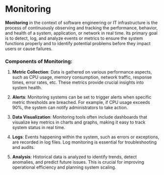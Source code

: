 # Monitoring

**Monitoring** in the context of software engineering or IT infrastructure is the process of continuously observing and tracking the performance, behavior, and health of a system, application, or network in real time. Its primary goal is to detect, log, and analyze events or metrics to ensure the system functions properly and to identify potential problems before they impact users or cause failures.

### Components of Monitoring:

1. **Metric Collection**: Data is gathered on various performance aspects, such as CPU usage, memory consumption, network traffic, response times, error rates, etc. These metrics provide crucial insights into system health.

2. **Alerts**: Monitoring systems can be set to trigger alerts when specific metric thresholds are breached. For example, if CPU usage exceeds 90%, the system can notify administrators to take action.

3. **Data Visualization**: Monitoring tools often include dashboards that visualize key metrics in charts and graphs, making it easy to track system status in real time.

4. **Logs**: Events happening within the system, such as errors or exceptions, are recorded in log files. Log monitoring is essential for troubleshooting and audits.

5. **Analysis**: Historical data is analyzed to identify trends, detect anomalies, and predict future issues. This is crucial for improving operational efficiency and planning system scaling.